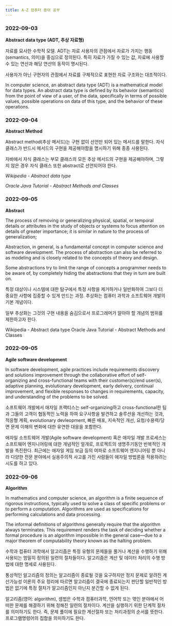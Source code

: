 ```yaml
---
title: A-Z 컴퓨터 용어 공부
---
```


### 2022-09-03

**Abstract data type (ADT, 추상 자료형)**

자료를 묘사한 수학적 모델. ADT는 자료 사용자의 관점에서 자료가 가지는 행동(semantics, 의미)을 중심으로 정의된다. 특히 자료가 가질 수 있는 값, 자료에 사용할 수 있는 연산과 해당 연산의 동작이 명시된다.

사용자가 아닌 구현자의 관점에서 자료를 구체적으로 표현한 자료 구조와는 대조적이다.

In computer science, an abstract data type (ADT) is a mathematical model for data types. An abstract data type is defined by its behavior (semantics) from the point of view of a user, of the data, specifically in terms of possible values, possible operations on data of this type, and the behavior of these operations.

### 2022-09-04

**Abstract Method**

Abstract method(추상 메서드)는 구현 없이 선언만 되어 있는 메서드를 말한다. 자식 클래스가 반드시 메서드의 구현을 제공해야함을 명시하기 위해 종종 사용된다.

자바에서 자식 클래스는 부모 클래스의 모든 추상 메서드의 구현을 제공해야하며, 그렇지 않은 경우 자식 클래스 또한 abstract로 선언되어야 한다.

_Wikipedia - Abstract data type_

_Oracle Java Tutorial - Abstract Methods and Classes_

### 2022-09-05

**Abstract**

The process of removing or generalizing physical, spatial, or temporal details or attributes in the study of objects or systems to focus attention on details of greater importance; it is similar in nature to the process of generalization;

Abstraction, in general, is a fundamental concept in computer science and software development. The process of abstraction can also be referred to as modeling and is closely related to the concepts of theory and design.

Some abstractions try to limit the range of concepts a programmer needs to be aware of, by completely hiding the abstractions that they in turn are built on.

특정 대상이나 시스템에 대한 탐구에서 특정 사항을 제거하거나 일반화하여 그보다 더 중요한 사항에 집중할 수 있게 만드는 과정. 추상화는 컴퓨터 과학과 소프트웨어 개발의 기본 개념이다.

일부 추상화는 그것의 구현 내용을 숨김으로서 프로그래머가 알아야 할 개념의 범위를 제한하고자 한다.

Wikipedia - Abstract data type
Oracle Java Tutorial - Abstract Methods and Classes

### 2022-09-05

**Agile software development**

In software development, agile practices include requirements discovery and solutions improvement through the collaborative effort of self-organizing and cross-functional teams with their customer(s)/end user(s), adaptive planning, evolutionary development, early delivery, continual improvement, and flexible responses to changes in requirements, capacity, and understanding of the problems to be solved.

소프트웨어 개발에서 애자일 프랙티스는 self-organizing하고 cross-functional한 팀과 그들의 고객이 협동적인 노력을 하여 요구사항을 발견하고 솔루션을 개선하는 것과, 적응형 계획, evolutionary devleopment, 빠른 배포, 지속적인 개선, 요청/수용력/당면 문제 이해의 변화에 대한 유연한 대응을 포함한다.

애자일 소프트웨어 개발(Agile software development) 혹은 애자일 개발 프로세스는 소프트웨어 엔지니어링에 대한 개념적인 얼개로, 프로젝트의 생명주기동안 반복적인 개발을 촉진한다. 최근에는 애자일 게임 보급 등의 여파로 소프트웨어 엔지니어링 뿐 아니라 다양한 전문 분야에서 실용주의적 사고를 가진 사람들이 애자일 방법론을 적용하려는 시도를 하고 있다.

### 2022-09-06

**Algorithm**

In mathematics and computer science, an algorithm is a finite sequence of rigorous instructions, typically used to solve a class of specific problems or to perform a computation. Algorithms are used as specifications for performing calculations and data processing.

The informal definitions of algorithms generally require that the algorithm always terminates. This requirement renders the task of deciding whether a formal procedure is an algorithm impossible in the general case—due to a major theorem of computability theory known as the halting problem.

수학과 컴퓨터 과학에서 알고리즘은 특정 유형의 문제들을 풀거나 계산을 수행하기 위해 사용되는 엄밀히 정의된 일련의 절차들이다. 알고리즘은 계산 및 데이터 처리의 수행 방법에 대한 명세로 사용된다.

통상적인 알고리즘의 정의는 알고리즘이 종료될 것을 요구하지만 정지 문제로 알려진 계산가능성 이론의 주요 정리에 따르면 알고리즘이 결국에 종료되는지 판단할 일반적인 방법은 없기에 특정 절차가 알고리즘인지 아닌지 분간할 수 없게 된다.

알고리즘(영어: algorithm), 셈법은 수학과 컴퓨터과학, 언어학 또는 엮인 분야에서 어떠한 문제를 해결하기 위해 정해진 일련의 절차이다. 계산을 실행하기 위한 단계적 절차를 의미하기도 한다. 즉, 문제 풀이에 필요한 계산절차 또는 처리과정의 순서를 뜻한다. 프로그램명령어의 집합을 의미하기도 한다.
